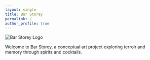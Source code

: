 ```yaml
---
layout: single
title: Bar Storey
permalink: /
author_profile: true
---
```


<div class="home-logo">
  <img src="{{ '/assets/images/Bar_Storey_Logo.png' | relative_url }}" alt="Bar Storey Logo">
</div>

Welcome to Bar Storey, a conceptual art project exploring terroir and memory through spirits and cocktails.
